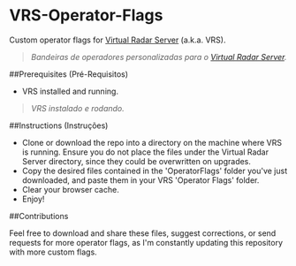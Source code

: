 # VRS-Operator-Flags
Custom operator flags for [Virtual Radar Server](https://www.virtualradarserver.co.uk "Virtual Radar Server's Homepage") (a.k.a. VRS).
> *Bandeiras de operadores personalizadas para o [Virtual Radar Server](https://www.virtualradarserver.co.uk "Página do Virtual Radar Server").*

##Prerequisites (Pré-Requisitos)
- VRS installed and running.
> *VRS instalado e rodando.*

##Instructions (Instruções)

- Clone or download the repo into a directory on the machine where VRS is running. Ensure you do not place the files under the Virtual Radar Server directory, since they could be overwritten on upgrades.
- Copy the desired files contained in the 'OperatorFlags' folder you've just downloaded, and paste them in your VRS 'Operator Flags' folder.
- Clear your browser cache.
- Enjoy!

##Contributions

Feel free to download and share these files, suggest corrections, or send requests for more operator flags, as I'm constantly updating this repository with more custom flags.
